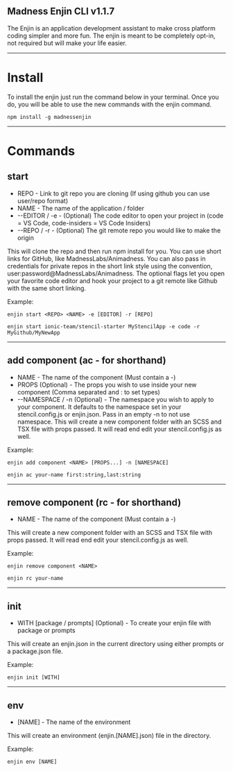 ## Madness Enjin CLI v1.1.7

The Enjin is an application development assistant to make cross platform coding simpler and more fun. The enjin is meant to be completely opt-in, not required but will make your life easier.

---
# Install

To install the enjin just run the command below in your terminal.  Once you do, you will be able to use the new commands with the enjin command.

```npm install -g madnessenjin```

---

# Commands

## start

- REPO - Link to git repo you are cloning (If using github you can use user/repo format)
- NAME - The name of the application / folder
- --EDITOR / -e - (Optional) The code editor to open your project in (code = VS Code, code-insiders = VS Code Insiders)
- --REPO / -r - (Optional) The git remote repo you would like to make the origin

This will clone the repo and then run npm install for you. You can use short links for GitHub, like MadnessLabs/Animadness.  You can also pass in credentials for private repos in the short link style using the convention, user:password@MadnessLabs/Animadness. The optional flags let you open your favorite code editor and hook your project to a git remote like Github with the same short linking.

Example:

```enjin start <REPO> <NAME> -e [EDITOR] -r [REPO]```

```enjin start ionic-team/stencil-starter MyStencilApp -e code -r MyGithub/MyNewApp```

---


## add component (ac - for shorthand)

- NAME - The name of the component (Must contain a -)
- PROPS (Optional) - The props you wish to use inside your new component (Comma separated and : to set types)
- --NAMESPACE / -n (Optional) - The namespace you wish to apply to your component. It defaults to the namespace set in your stencil.config.js or enjin.json.  Pass in an empty -n to not use namespace. 
This will create a new component folder with an SCSS and TSX file with props passed.  It will read end edit your stencil.config.js as well.

Example:

```enjin add component <NAME> [PROPS...] -n [NAMESPACE]```

```enjin ac your-name first:string,last:string```

---


## remove component (rc - for shorthand)

- NAME - The name of the component (Must contain a -)

This will create a new component folder with an SCSS and TSX file with props passed.  It will read end edit your stencil.config.js as well.

Example:

```enjin remove component <NAME>```

```enjin rc your-name```

---

## init

- WITH [package / prompts] (Optional) - To create your enjin file with package or prompts

This will create an enjin.json in the current directory using either prompts or a package.json file.

Example:

```enjin init [WITH]```

---

## env

- [NAME] - The name of the environment

This will create an environment (enjin.[NAME].json) file in the directory.

Example:

```enjin env [NAME]```